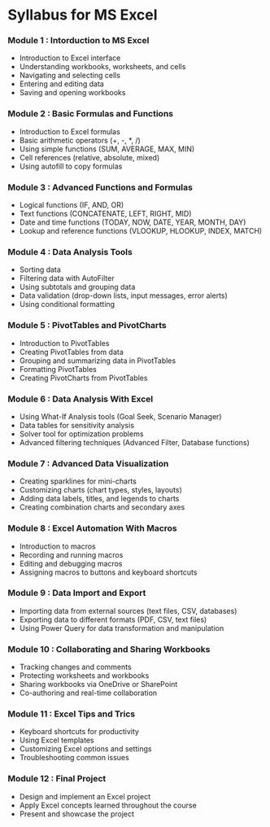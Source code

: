 # Syllabus for MS Excel

### Module 1 : Intorduction to MS Excel
- Introduction to Excel interface
- Understanding workbooks, worksheets, and cells
- Navigating and selecting cells
- Entering and editing data
- Saving and opening workbooks 

### Module 2 : Basic Formulas and Functions
  - Introduction to Excel formulas
  - Basic arithmetic operators (+, -, *, /)
  - Using simple functions (SUM, AVERAGE, MAX, MIN)
  - Cell references (relative, absolute, mixed)
  - Using autofill to copy formulas

### Module 3 : Advanced Functions and Formulas
  - Logical functions (IF, AND, OR)
  - Text functions (CONCATENATE, LEFT, RIGHT, MID)
  - Date and time functions (TODAY, NOW, DATE, YEAR, MONTH, DAY)
  - Lookup and reference functions (VLOOKUP, HLOOKUP, INDEX, MATCH)

### Module 4 : Data Analysis Tools
  - Sorting data
  - Filtering data with AutoFilter
  - Using subtotals and grouping data
  - Data validation (drop-down lists, input messages, error alerts)
  - Using conditional formatting

### Module 5 : PivotTables and PivotCharts
  - Introduction to PivotTables
  - Creating PivotTables from data
  - Grouping and summarizing data in PivotTables
  - Formatting PivotTables
  - Creating PivotCharts from PivotTables

### Module 6 : Data Analysis With Excel
  - Using What-If Analysis tools (Goal Seek, Scenario Manager)
  - Data tables for sensitivity analysis
  - Solver tool for optimization problems
  - Advanced filtering techniques (Advanced Filter, Database functions)

### Module 7 : Advanced Data Visualization
  - Creating sparklines for mini-charts
  - Customizing charts (chart types, styles, layouts)
  - Adding data labels, titles, and legends to charts
  - Creating combination charts and secondary axes

### Module 8 : Excel Automation With Macros
  - Introduction to macros
  - Recording and running macros
  - Editing and debugging macros
  - Assigning macros to buttons and keyboard shortcuts

### Module 9 : Data Import and Export
  - Importing data from external sources (text files, CSV, databases)
  - Exporting data to different formats (PDF, CSV, text files)
  - Using Power Query for data transformation and manipulation

### Module 10 : Collaborating and Sharing Workbooks
  - Tracking changes and comments
  - Protecting worksheets and workbooks
  - Sharing workbooks via OneDrive or SharePoint
  - Co-authoring and real-time collaboration

### Module 11 : Excel Tips and Trics
  - Keyboard shortcuts for productivity
  - Using Excel templates
  - Customizing Excel options and settings
  - Troubleshooting common issues

### Module 12 : Final Project
  - Design and implement an Excel project
  - Apply Excel concepts learned throughout the course
  - Present and showcase the project
